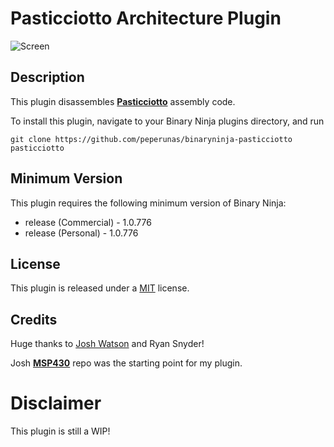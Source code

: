 # Pasticciotto Architecture Plugin
![Screen]
## Description

This plugin disassembles **[Pasticciotto](https://github.com/peperunas/pasticciotto)** assembly code.

To install this plugin, navigate to your Binary Ninja plugins directory, and run

```git clone https://github.com/peperunas/binaryninja-pasticciotto pasticciotto```

## Minimum Version

This plugin requires the following minimum version of Binary Ninja:

 * release (Commercial) - 1.0.776
 * release (Personal) - 1.0.776

## License

This plugin is released under a [MIT](LICENSE) license.

## Credits

Huge thanks to [Josh Watson](https://github.com/joshwatson) and Ryan Snyder!


Josh **[MSP430](https://github.com/joshwatson/binaryninja-msp430)** repo was the starting point for my plugin.

# Disclaimer

This plugin is still a WIP!

[Screen]:./screen.png